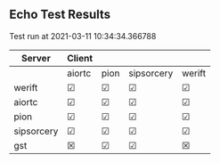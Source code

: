 ## Echo Test Results
Test run at 2021-03-11 10:34:34.366788

| Server      | Client      |             |             |             |
|-------------|-------------|-------------|-------------|-------------|
|             | aiortc      | pion        | sipsorcery  | werift      |
| werift      | &#9745;     | &#9745;     | &#9745;     | &#9745;     |
| aiortc      | &#9745;     | &#9745;     | &#9745;     | &#9745;     |
| pion        | &#9745;     | &#9745;     | &#9745;     | &#9745;     |
| sipsorcery  | &#9745;     | &#9745;     | &#9745;     | &#9745;     |
| gst         | &#x2612;    | &#9745;     | &#9745;     | &#x2612;    |
